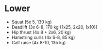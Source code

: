 # Lower
* Squat (5x 5, 130 kg)
* Deadlift (3x 6-8, 170 kg {1x25, 2x20, 1x10})
* Hip thrust (4x 8 + 2x6, 20 kg)
* Hamstring curls (4x 6-8, 85 kg)
* Calf raise (4x 8-10, 135 kg)
